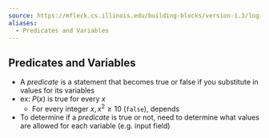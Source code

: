 ```yaml
---
source: https://mfleck.cs.illinois.edu/building-blocks/version-1.3/logic.pdf
aliases:
  - Predicates and Variables
---
```

## Predicates and Variables
- A *predicate* is a statement that becomes true or false if you substitute in values for its variables
- ex: $P(x)$ is true for every $x$
	- For every integer $x, x^2 ≥ 10$ (`false`), depends
- To determine if a *predicate* is true or not, need to determine what values are allowed for each variable (e.g. input field)

